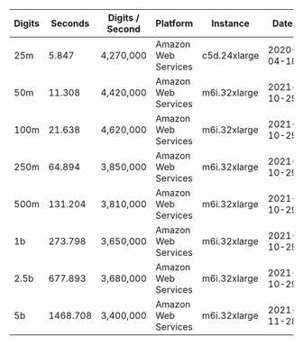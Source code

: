 | Digits | Seconds | Digits / Second | Platform | Instance | Date | Files |
| ------ | ------- | --------------- | -------- | -------- | ---- | ----- |
| 25m | 5.847 | 4,270,000 | Amazon Web Services | c5d.24xlarge | 2020-04-18 | [cfg](../Amazon%20Web%20Services/c5d.24xlarge/Euler-Mascheroni%20Constant%20%5Bbrent-refined%5D/Euler%27s%20Constant%20-%2020200418-180823.cfg) [out](../Amazon%20Web%20Services/c5d.24xlarge/Euler-Mascheroni%20Constant%20%5Bbrent-refined%5D/Euler%27s%20Constant%20-%2020200418-180823.out) [txt](../Amazon%20Web%20Services/c5d.24xlarge/Euler-Mascheroni%20Constant%20%5Bbrent-refined%5D/Euler%27s%20Constant%20-%2020200418-180823.txt) |
| 50m | 11.308 | 4,420,000 | Amazon Web Services | m6i.32xlarge | 2021-10-29 | [cfg](../Amazon%20Web%20Services/m6i.32xlarge/Euler-Mascheroni%20Constant%20%5Bbrent-refined%5D/Euler%27s%20Constant%20-%2020211029-165239.cfg) [out](../Amazon%20Web%20Services/m6i.32xlarge/Euler-Mascheroni%20Constant%20%5Bbrent-refined%5D/Euler%27s%20Constant%20-%2020211029-165239.out) [txt](../Amazon%20Web%20Services/m6i.32xlarge/Euler-Mascheroni%20Constant%20%5Bbrent-refined%5D/Euler%27s%20Constant%20-%2020211029-165239.txt) |
| 100m | 21.638 | 4,620,000 | Amazon Web Services | m6i.32xlarge | 2021-10-29 | [cfg](../Amazon%20Web%20Services/m6i.32xlarge/Euler-Mascheroni%20Constant%20%5Bbrent-refined%5D/Euler%27s%20Constant%20-%2020211029-165316.cfg) [out](../Amazon%20Web%20Services/m6i.32xlarge/Euler-Mascheroni%20Constant%20%5Bbrent-refined%5D/Euler%27s%20Constant%20-%2020211029-165316.out) [txt](../Amazon%20Web%20Services/m6i.32xlarge/Euler-Mascheroni%20Constant%20%5Bbrent-refined%5D/Euler%27s%20Constant%20-%2020211029-165316.txt) |
| 250m | 64.894 | 3,850,000 | Amazon Web Services | m6i.32xlarge | 2021-10-29 | [cfg](../Amazon%20Web%20Services/m6i.32xlarge/Euler-Mascheroni%20Constant%20%5Bbrent-refined%5D/Euler%27s%20Constant%20-%2020211029-165423.cfg) [out](../Amazon%20Web%20Services/m6i.32xlarge/Euler-Mascheroni%20Constant%20%5Bbrent-refined%5D/Euler%27s%20Constant%20-%2020211029-165423.out) [txt](../Amazon%20Web%20Services/m6i.32xlarge/Euler-Mascheroni%20Constant%20%5Bbrent-refined%5D/Euler%27s%20Constant%20-%2020211029-165423.txt) |
| 500m | 131.204 | 3,810,000 | Amazon Web Services | m6i.32xlarge | 2021-10-29 | [cfg](../Amazon%20Web%20Services/m6i.32xlarge/Euler-Mascheroni%20Constant%20%5Bbrent-refined%5D/Euler%27s%20Constant%20-%2020211029-181923.cfg) [out](../Amazon%20Web%20Services/m6i.32xlarge/Euler-Mascheroni%20Constant%20%5Bbrent-refined%5D/Euler%27s%20Constant%20-%2020211029-181923.out) [txt](../Amazon%20Web%20Services/m6i.32xlarge/Euler-Mascheroni%20Constant%20%5Bbrent-refined%5D/Euler%27s%20Constant%20-%2020211029-181923.txt) |
| 1b | 273.798 | 3,650,000 | Amazon Web Services | m6i.32xlarge | 2021-10-29 | [cfg](../Amazon%20Web%20Services/m6i.32xlarge/Euler-Mascheroni%20Constant%20%5Bbrent-refined%5D/Euler%27s%20Constant%20-%2020211029-182401.cfg) [out](../Amazon%20Web%20Services/m6i.32xlarge/Euler-Mascheroni%20Constant%20%5Bbrent-refined%5D/Euler%27s%20Constant%20-%2020211029-182401.out) [txt](../Amazon%20Web%20Services/m6i.32xlarge/Euler-Mascheroni%20Constant%20%5Bbrent-refined%5D/Euler%27s%20Constant%20-%2020211029-182401.txt) |
| 2.5b | 677.893 | 3,680,000 | Amazon Web Services | m6i.32xlarge | 2021-10-29 | [cfg](../Amazon%20Web%20Services/m6i.32xlarge/Euler-Mascheroni%20Constant%20%5Bbrent-refined%5D/Euler%27s%20Constant%20-%2020211029-222450.cfg) [out](../Amazon%20Web%20Services/m6i.32xlarge/Euler-Mascheroni%20Constant%20%5Bbrent-refined%5D/Euler%27s%20Constant%20-%2020211029-222450.out) [txt](../Amazon%20Web%20Services/m6i.32xlarge/Euler-Mascheroni%20Constant%20%5Bbrent-refined%5D/Euler%27s%20Constant%20-%2020211029-222450.txt) |
| 5b | 1468.708 | 3,400,000 | Amazon Web Services | m6i.32xlarge | 2021-11-28 | [cfg](../Amazon%20Web%20Services/m6i.32xlarge/Euler-Mascheroni%20Constant%20%5Bbrent-refined%5D/Euler%27s%20Constant%20-%2020211128-132531.cfg) [out](../Amazon%20Web%20Services/m6i.32xlarge/Euler-Mascheroni%20Constant%20%5Bbrent-refined%5D/Euler%27s%20Constant%20-%2020211128-132531.out) [txt](../Amazon%20Web%20Services/m6i.32xlarge/Euler-Mascheroni%20Constant%20%5Bbrent-refined%5D/Euler%27s%20Constant%20-%2020211128-132531.txt) |

